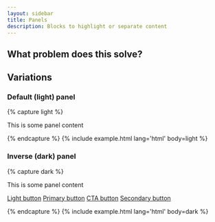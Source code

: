```yaml
---
layout: sidebar
title: Panels
description: Blocks to highlight or separate content
---
```


## What problem does this solve?

## Variations

### Default (light) panel

{% capture light %}
<div class="panel">
    <p>This is some panel content</p>
</div>
{% endcapture %}
{% include example.html lang='html' body=light %}

### Inverse (dark) panel

{% capture dark %}
<div class="panel panel--inverse">
    <p>This is some panel content</p>
    <p>
        <a href="#" class="btn btn--light">Light button</a>
        <a href="#" class="btn btn">Primary button</a>
        <a href="#" class="btn btn--cta">CTA button</a>
        <a href="#" class="btn btn--secondary">Secondary button</a>
    </p>
</div>
{% endcapture %}
{% include example.html lang='html' body=dark %}